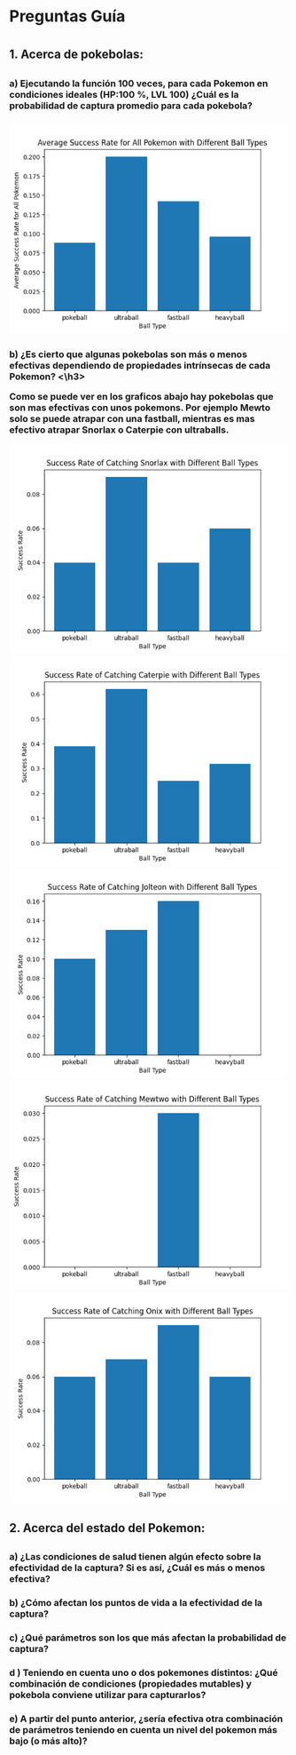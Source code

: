 
<h1>Preguntas Guı́a <h1>

<h2>1. Acerca de pokebolas:<h2>
<h3>a) Ejecutando la función 100 veces, para cada Pokemon en condiciones ideales (HP:100 %, LVL 100) ¿Cuál es la probabilidad de captura promedio para cada pokebola? <h3>

![Pokeballs.png](images%2FPokeballs.png)


<h3> b) ¿Es cierto que algunas pokebolas son más o menos efectivas dependiendo de propiedades intrı́nsecas de cada Pokemon? <\h3>

Como se puede ver en los graficos abajo hay pokebolas que son mas efectivas con unos pokemons. Por ejemplo Mewto solo se puede atrapar con una fastball, mientras es mas efectivo atrapar Snorlax o Caterpie con ultraballs.


![Snorlax.png](images%2FSnorlax.png)
![Caterpie.png](images%2FCaterpie.png)
![Jolteon.png](images%2FJolteon.png)
![Mewto.png](images%2FMewto.png)
![Onix.png](images%2FOnix.png)
<h2>2. Acerca del estado del Pokemon:<h2>
<h3>a) ¿Las condiciones de salud tienen algún efecto sobre la efectividad de la captura? Si es ası́, ¿Cuál es más o menos efectiva?<h3>

<h3>b) ¿Cómo afectan los puntos de vida a la efectividad de la captura?<h3>

<h3>c) ¿Qué parámetros son los que más afectan la probabilidad de captura?<h3>

<h3>d ) Teniendo en cuenta uno o dos pokemones distintos: ¿Qué combinación de condiciones (propiedades mutables) y pokebola conviene utilizar para capturarlos?<h3>

<h3>e) A partir del punto anterior, ¿serı́a efectiva otra combinación de parámetros teniendo en cuenta un nivel del pokemon más bajo (o más alto)?<h3>
